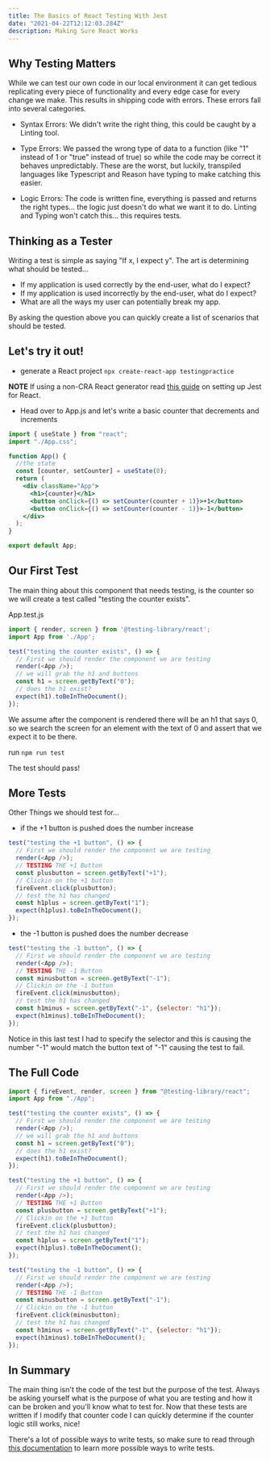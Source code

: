 ```yaml
---
title: The Basics of React Testing With Jest
date: "2021-04-22T12:12:03.284Z"
description: Making Sure React Works
---
```


## Why Testing Matters

While we can test our own code in our local environment it can get tedious replicating every piece of functionality and every edge case for every change we make. This results in shipping code with errors. These errors fall into several categories.

- Syntax Errors: We didn't write the right thing, this could be caught by a Linting tool.

- Type Errors: We passed the wrong type of data to a function (like "1" instead of 1 or "true" instead of true) so while the code may be correct it behaves unpredictably. These are the worst, but luckily, transpiled languages like Typescript and Reason have typing to make catching this easier.

- Logic Errors: The code is written fine, everything is passed and returns the right types... the logic just doesn't do what we want it to do. Linting and Typing won't catch this... this requires tests.

## Thinking as a Tester

Writing a test is simple as saying "If x, I expect y". The art is determining what should be tested...

- If my application is used correctly by the end-user, what do I expect?
- If my application is used incorrectly by the end-user, what do I expect?
- What are all the ways my user can potentially break my app.

By asking the question above you can quickly create a list of scenarios that should be tested.

## Let's try it out!

- generate a React project `npx create-react-app testingpractice`

**NOTE** If using a non-CRA React generator read [this guide](https://jestjs.io/docs/tutorial-react) on setting up Jest for React.

- Head over to App.js and let's write a basic counter that decrements and increments

```jsx
import { useState } from "react";
import "./App.css";

function App() {
  //the state
  const [counter, setCounter] = useState(0);
  return (
    <div className="App">
      <h1>{counter}</h1>
      <button onClick={() => setCounter(counter + 1)}>+1</button>
      <button onClick={() => setCounter(counter - 1)}>-1</button>
    </div>
  );
}

export default App;
```

## Our First Test

The main thing about this component that needs testing, is the counter so we will create a test called "testing the counter exists".

App.test.js
```js
import { render, screen } from '@testing-library/react';
import App from './App';

test("testing the counter exists", () => {
  // First we should render the component we are testing
  render(<App />);
  // we will grab the h1 and buttons
  const h1 = screen.getByText("0");
  // does the h1 exist?
  expect(h1).toBeInTheDocument();
});
```

We assume after the component is rendered there will be an h1 that says 0, so we search the screen for an element with the text of 0 and assert that we expect it to be there.

run `npm run test`

The test should pass!

## More Tests

Other Things we should test for...

- if the +1 button is pushed does the number increase

```js
test("testing the +1 button", () => {
  // First we should render the component we are testing
  render(<App />);
  // TESTING THE +1 Button
  const plusbutton = screen.getByText("+1");
  // Clickin on the +1 button
  fireEvent.click(plusbutton);
  // test the h1 has changed
  const h1plus = screen.getByText("1");
  expect(h1plus).toBeInTheDocument();
});
```


- the -1 button is pushed does the number decrease

```js
test("testing the -1 button", () => {
  // First we should render the component we are testing
  render(<App />);
  // TESTING THE -1 Button
  const minusbutton = screen.getByText("-1");
  // Clickin on the -1 button
  fireEvent.click(minusbutton);
  // test the h1 has changed
  const h1minus = screen.getByText("-1", {selector: "h1"});
  expect(h1minus).toBeInTheDocument();
});
```

Notice in this last test I had to specify the selector and this is causing the number "-1" would match the button text of "-1" causing the test to fail.

## The Full Code

```js
import { fireEvent, render, screen } from "@testing-library/react";
import App from "./App";

test("testing the counter exists", () => {
  // First we should render the component we are testing
  render(<App />);
  // we will grab the h1 and buttons
  const h1 = screen.getByText("0");
  // does the h1 exist?
  expect(h1).toBeInTheDocument();
});

test("testing the +1 button", () => {
  // First we should render the component we are testing
  render(<App />);
  // TESTING THE +1 Button
  const plusbutton = screen.getByText("+1");
  // Clickin on the +1 button
  fireEvent.click(plusbutton);
  // test the h1 has changed
  const h1plus = screen.getByText("1");
  expect(h1plus).toBeInTheDocument();
});

test("testing the -1 button", () => {
  // First we should render the component we are testing
  render(<App />);
  // TESTING THE -1 Button
  const minusbutton = screen.getByText("-1");
  // Clickin on the -1 button
  fireEvent.click(minusbutton);
  // test the h1 has changed
  const h1minus = screen.getByText("-1", {selector: "h1"});
  expect(h1minus).toBeInTheDocument();
});
```

## In Summary

The main thing isn't the code of the test but the purpose of the test. Always be asking yourself what is the purpose of what you are testing and how it can be broken and you'll know what to test for. Now that these tests are written if I modify that counter code I can quickly determine if the counter logic still works, nice!

There's a lot of possible ways to write tests, so make sure to read through [this documentation](https://testing-library.com/docs/) to learn more possible ways to write tests.